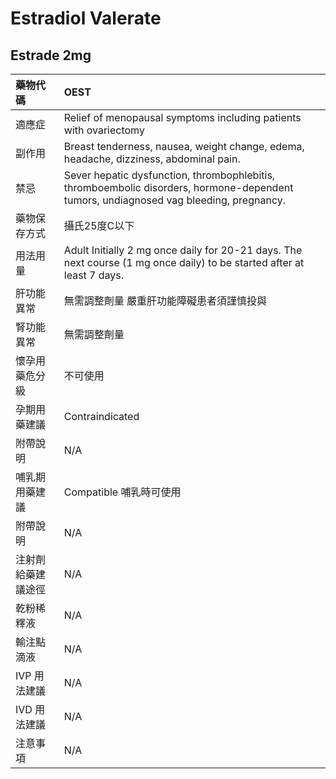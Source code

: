 # Estradiol Valerate

## Estrade 2mg

| 藥物代碼 | OEST |
| :--- | :--- |
| 適應症 | Relief of menopausal symptoms including patients with ovariectomy |
| 副作用 | Breast tenderness, nausea, weight change, edema, headache, dizziness, abdominal pain. |
| 禁忌 | Sever hepatic dysfunction, thrombophlebitis, thromboembolic disorders, hormone-dependent tumors, undiagnosed vag bleeding, pregnancy. |
| 藥物保存方式 | 攝氏25度C以下 |
| 用法用量 | Adult Initially 2 mg once daily for 20-21 days. The next course \(1 mg once daily\) to be started after at least 7 days. |
| 肝功能異常 | 無需調整劑量  嚴重肝功能障礙患者須謹慎投與 |
| 腎功能異常 | 無需調整劑量 |
| 懷孕用藥危分級 | 不可使用 |
| 孕期用藥建議 | Contraindicated |
| 附帶說明 | N/A |
| 哺乳期用藥建議 | Compatible 哺乳時可使用 |
| 附帶說明 | N/A |
| 注射劑給藥建議途徑 | N/A |
| 乾粉稀釋液 | N/A |
| 輸注點滴液 | N/A |
| IVP 用法建議 | N/A |
| IVD 用法建議 | N/A |
| 注意事項 | N/A |

